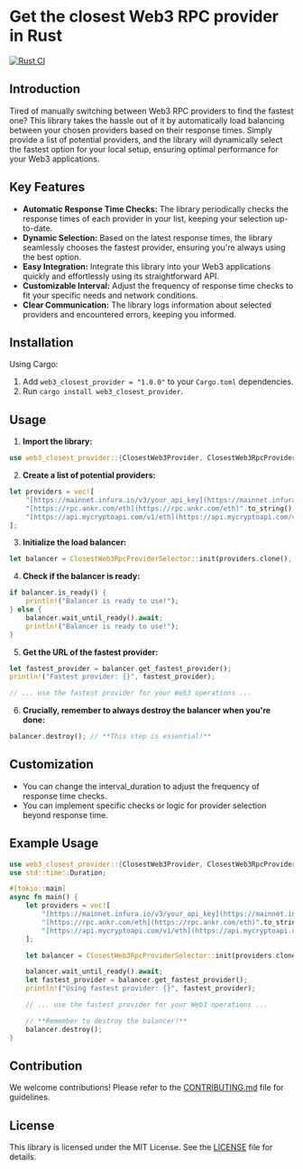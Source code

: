# Get the closest Web3 RPC provider in Rust
[![Rust CI](https://github.com/samuelsramko/rust-web3-closest-provider/actions/workflows/rust_ci.yml/badge.svg)](https://github.com/samuelsramko/rust-web3-closest-provider/actions/workflows/rust_ci.yml)
## Introduction

Tired of manually switching between Web3 RPC providers to find the fastest one? This library takes the hassle out of it by automatically load balancing between your chosen providers based on their response times. Simply provide a list of potential providers, and the library will dynamically select the fastest option for your local setup, ensuring optimal performance for your Web3 applications.

## Key Features

* **Automatic Response Time Checks:** The library periodically checks the response times of each provider in your list, keeping your selection up-to-date.
* **Dynamic Selection:** Based on the latest response times, the library seamlessly chooses the fastest provider, ensuring you're always using the best option.
* **Easy Integration:** Integrate this library into your Web3 applications quickly and effortlessly using its straightforward API.
* **Customizable Interval:** Adjust the frequency of response time checks to fit your specific needs and network conditions.
* **Clear Communication:** The library logs information about selected providers and encountered errors, keeping you informed.

## Installation

Using Cargo:

1. Add `web3_closest_provider = "1.0.0"` to your `Cargo.toml` dependencies.
2. Run `cargo install web3_closest_provider`.

## Usage

1. **Import the library:**

```rust
use web3_closest_provider::{ClosestWeb3Provider, ClosestWeb3RpcProviderSelector};
```

2. **Create a list of potential providers:**
```rust
let providers = vec![
    "[https://mainnet.infura.io/v3/your_api_key](https://mainnet.infura.io/v3/your_api_key)".to_string(),
    "[https://rpc.ankr.com/eth](https://rpc.ankr.com/eth)".to_string(),
    "[https://api.mycryptoapi.com/v1/eth](https://api.mycryptoapi.com/v1/eth)".to_string(),
];
```

3. **Initialize the load balancer:**
```rust
let balancer = ClosestWeb3RpcProviderSelector::init(providers.clone(), std::time::Duration::from_secs(10));
```

4. **Check if the balancer is ready:**
```rust
if balancer.is_ready() {
    println!("Balancer is ready to use!");
} else {
    balancer.wait_until_ready().await;
    println!("Balancer is ready to use!");
}
```

5. **Get the URL of the fastest provider:**
```rust
let fastest_provider = balancer.get_fastest_provider();
println!("Fastest provider: {}", fastest_provider);

// ... use the fastest provider for your Web3 operations ...
```

6. **Crucially, remember to always destroy the balancer when you're done:**
```rust
balancer.destroy(); // **This step is essential!**
```

## Customization
* You can change the interval_duration to adjust the frequency of response time checks.
* You can implement specific checks or logic for provider selection beyond response time.

## Example Usage
```rust
use web3_closest_provider::{ClosestWeb3Provider, ClosestWeb3RpcProviderSelector};
use std::time::Duration;

#[tokio::main]
async fn main() {
    let providers = vec![
        "[https://mainnet.infura.io/v3/your_api_key](https://mainnet.infura.io/v3/your_api_key)".to_string(),
        "[https://rpc.ankr.com/eth](https://rpc.ankr.com/eth)".to_string(),
        "[https://api.mycryptoapi.com/v1/eth](https://api.mycryptoapi.com/v1/eth)".to_string(),
    ];

    let balancer = ClosestWeb3RpcProviderSelector::init(providers.clone(), Duration::from_secs(10));

    balancer.wait_until_ready().await;
    let fastest_provider = balancer.get_fastest_provider();
    println!("Using fastest provider: {}", fastest_provider);

    // ... use the fastest provider for your Web3 operations ...

    // **Remember to destroy the balancer!**
    balancer.destroy();
}
```

## Contribution
We welcome contributions! Please refer to the [CONTRIBUTING.md](./CONTRIBUTING.md) file for guidelines.

## License
This library is licensed under the MIT License. See the [LICENSE](./LICENSE) file for details.
